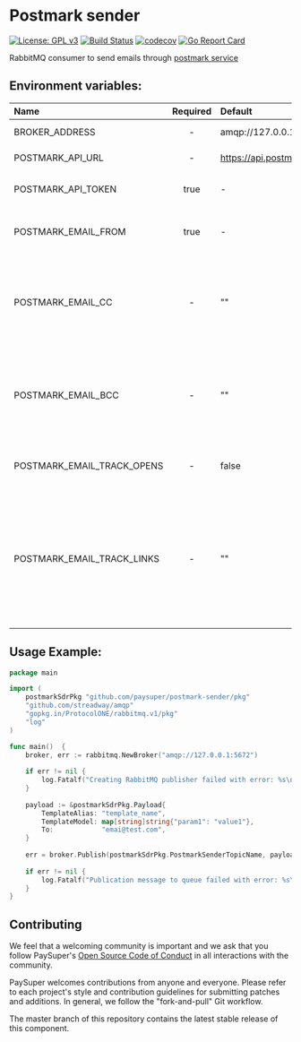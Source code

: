 Postmark sender
=====

[![License: GPL v3](https://img.shields.io/badge/License-GPLv3-brightgreen.svg)](https://www.gnu.org/licenses/gpl-3.0)
[![Build Status](https://travis-ci.org/paysuper/postmark-sender.svg?branch=master)](https://travis-ci.org/paysuper/postmark-sender) 
[![codecov](https://codecov.io/gh/paysuper/postmark-sender/branch/master/graph/badge.svg)](https://codecov.io/gh/paysuper/postmark-sender)
[![Go Report Card](https://goreportcard.com/badge/github.com/paysuper/postmark-sender)](https://goreportcard.com/report/github.com/paysuper/postmark-sender)

RabbitMQ consumer to send emails through [postmark service](https://postmarkapp.com)

## Environment variables:

| Name                            | Required | Default                                        | Description                                                                                                                             |
|:--------------------------------|:--------:|:-----------------------------------------------|:----------------------------------------------------------------------------------------------------------------------------------------|
| BROKER_ADDRESS                  | -        | amqp://127.0.0.1:5672                          | RabbitMQ url address                                                                                                                    |
| POSTMARK_API_URL                | -        | https://api.postmarkapp.com/email/withTemplate | Postmark API url                                                                                                                        |
| POSTMARK_API_TOKEN              | true     | -                                              | Postmark API security token                                                                                                             |
| POSTMARK_EMAIL_FROM             | true     | -                                              | Sender email to send emails to users                                                                                                    |
| POSTMARK_EMAIL_CC               | -        | ""                                             | Cc recipient email address. Multiple addresses are comma separated. Max 50                                                              |
| POSTMARK_EMAIL_BCC              | -        | ""                                             | Bcc recipient email address. Multiple addresses are comma separated. Max 50                                                             |
| POSTMARK_EMAIL_TRACK_OPENS      | -        | false                                          | Activate open tracking for all emails                                                                                                   |
| POSTMARK_EMAIL_TRACK_LINKS      | -        | ""                                             | Activate link tracking for links in the HTML or Text bodies of this email. Possible options: None, HtmlAndText, HtmlOnly, TextOnly      |

## Usage Example:

```go
package main

import (
    postmarkSdrPkg "github.com/paysuper/postmark-sender/pkg"
    "github.com/streadway/amqp"
    "gopkg.in/ProtocolONE/rabbitmq.v1/pkg"
    "log"
)

func main()  {
    broker, err := rabbitmq.NewBroker("amqp://127.0.0.1:5672")
    
    if err != nil {
        log.Fatalf("Creating RabbitMQ publisher failed with error: %s\n", err)
    }
    
    payload := &postmarkSdrPkg.Payload{
        TemplateAlias: "template_name",
        TemplateModel: map[string]string{"param1": "value1"},
        To:            "emai@test.com",
    }
    
    err = broker.Publish(postmarkSdrPkg.PostmarkSenderTopicName, payload, amqp.Table{})
    
    if err != nil {
        log.Fatalf("Publication message to queue failed with error: %s\n", err)
    }
}
```

## Contributing
We feel that a welcoming community is important and we ask that you follow PaySuper's [Open Source Code of Conduct](https://github.com/paysuper/code-of-conduct/blob/master/README.md) in all interactions with the community.

PaySuper welcomes contributions from anyone and everyone. Please refer to each project's style and contribution guidelines for submitting patches and additions. In general, we follow the "fork-and-pull" Git workflow.

The master branch of this repository contains the latest stable release of this component.